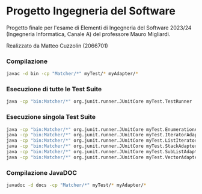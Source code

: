 # Progetto Ingegneria del Software

Progetto finale per l'esame di Elementi di Ingegneria del Software 2023/24 (Ingegneria Informatica, Canale A) del professore Mauro Migliardi.

Realizzato da Matteo Cuzzolin (2066701)

### Compilazione

```bash
javac -d bin -cp "Matcher/*" myTest/* myAdapter/*
```

### Esecuzione di tutte le Test Suite

```bash
java -cp "bin:Matcher/*" org.junit.runner.JUnitCore myTest.TestRunner
```

### Esecuzione singola Test Suite

```bash
java -cp "bin:Matcher/*" org.junit.runner.JUnitCore myTest.EnumerationAdapterTester
java -cp "bin:Matcher/*" org.junit.runner.JUnitCore myTest.IteratorAdapterTester
java -cp "bin:Matcher/*" org.junit.runner.JUnitCore myTest.ListIteratorAdapterTester
java -cp "bin:Matcher/*" org.junit.runner.JUnitCore myTest.StackAdapterTester
java -cp "bin:Matcher/*" org.junit.runner.JUnitCore myTest.SubListAdapterTester
java -cp "bin:Matcher/*" org.junit.runner.JUnitCore myTest.VectorAdapterTester
```

### Compilazione JavaDOC

```bash
javadoc -d docs -cp "Matcher/*" myTest/* myAdapter/*
```
